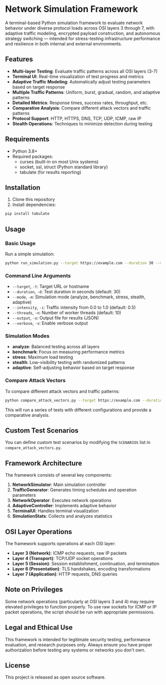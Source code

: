 # Network Simulation Framework

A terminal-based Python simulation framework to evaluate network behavior under diverse protocol loads across OSI layers 3 through 7, with adaptive traffic modeling, encrypted payload construction, and autonomous strategy switching — intended for stress-testing infrastructure performance and resilience in both internal and external environments.

## Features

- **Multi-layer Testing**: Evaluate traffic patterns across all OSI layers (3-7)
- **Terminal UI**: Real-time visualization of test progress and metrics
- **Adaptive Traffic Modeling**: Automatically adjust testing parameters based on target response
- **Multiple Traffic Patterns**: Uniform, burst, gradual, random, and adaptive patterns
- **Detailed Metrics**: Response times, success rates, throughput, etc.
- **Comparative Analysis**: Compare different attack vectors and traffic patterns
- **Protocol Support**: HTTP, HTTPS, DNS, TCP, UDP, ICMP, raw IP
- **Stealth Operations**: Techniques to minimize detection during testing

## Requirements

- Python 3.8+
- Required packages: 
  - curses (built-in on most Unix systems)
  - socket, ssl, struct (Python standard library)
  - tabulate (for results reporting)

## Installation

1. Clone this repository
2. Install dependencies:

```bash
pip install tabulate
```

## Usage

### Basic Usage

Run a simple simulation:

```bash
python run_simulation.py --target https://example.com --duration 30 --mode analyze
```

### Command Line Arguments

- `--target`, `-t`: Target URL or hostname
- `--duration`, `-d`: Test duration in seconds (default: 30)
- `--mode`, `-m`: Simulation mode (analyze, benchmark, stress, stealth, adaptive)
- `--intensity`, `-i`: Traffic intensity from 0.0 to 1.0 (default: 0.5)
- `--threads`, `-n`: Number of worker threads (default: 10)
- `--output`, `-o`: Output file for results (JSON)
- `--verbose`, `-v`: Enable verbose output

### Simulation Modes

- **analyze**: Balanced testing across all layers
- **benchmark**: Focus on measuring performance metrics
- **stress**: Maximum load testing
- **stealth**: Low-visibility testing with randomized patterns
- **adaptive**: Self-adjusting behavior based on target response

### Compare Attack Vectors

To compare different attack vectors and traffic patterns:

```bash
python compare_attack_vectors.py --target https://example.com --duration 20
```

This will run a series of tests with different configurations and provide a comparative analysis.

## Custom Test Scenarios

You can define custom test scenarios by modifying the `SCENARIOS` list in `compare_attack_vectors.py`.

## Framework Architecture

The framework consists of several key components:

1. **NetworkSimulator**: Main simulation controller
2. **TrafficGenerator**: Generates timing schedules and operation parameters
3. **NetworkOperator**: Executes network operations
4. **AdaptiveController**: Implements adaptive behavior
5. **TerminalUI**: Handles terminal visualization
6. **SimulationStats**: Collects and analyzes statistics

## OSI Layer Operations

The framework supports operations at each OSI layer:

- **Layer 3 (Network)**: ICMP echo requests, raw IP packets
- **Layer 4 (Transport)**: TCP/UDP socket operations
- **Layer 5 (Session)**: Session establishment, continuation, and termination
- **Layer 6 (Presentation)**: TLS handshakes, encoding transformations
- **Layer 7 (Application)**: HTTP requests, DNS queries

## Note on Privileges

Some network operations (particularly at OSI layers 3 and 4) may require elevated privileges to function properly. To use raw sockets for ICMP or IP packet operations, the script should be run with appropriate permissions.

## Legal and Ethical Use

This framework is intended for legitimate security testing, performance evaluation, and research purposes only. Always ensure you have proper authorization before testing any systems or networks you don't own.

## License

This project is released as open source software.